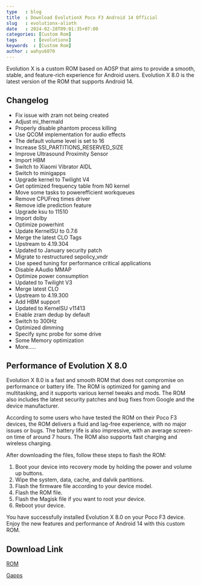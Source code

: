 ```yaml
---
type   : blog
title  : Download EvolutionX Poco F3 Android 14 Official
slug   : evolutionx-alioth
date   : 2024-02-28T09:01:35+07:00
categories: [Custom Rom]
tags      : [evolutionx]
keywords  : [Custom Rom]
author : wahyu6070
---
```


Evolution X is a custom ROM based on AOSP that aims to provide a smooth, stable, and feature-rich experience for Android users. Evolution X 8.0 is the latest version of the ROM that supports Android 14.

## Changelog
- Fix issue with zram not being created
- Adjust mi_thermald
- Properly disable phantom process killing
- Use QCOM implementation for audio effects
- The default volume level is set to 16
- Increase SSI_PARTITIONS_RESERVED_SIZE
- Improve Ultrasound Proximity Sensor
- Import HBM
- Switch to Xiaomi Vibrator AIDL
- Switch to minigapps
- Upgrade kernel to Twilight V4
- Get optimized frequency table from N0 kernel
- Move some tasks to powerefficient workqueues
- Remove CPUFreq times driver
- Remove idle prediction feature
- Upgrade ksu to 11510
- Import dolby
- Optimize powerhint
- Update KernelSU to 0.7.6
- Merge the latest CLO Tags
- Upstream to 4.19.304
- Updated to January security patch
- Migrate to restructured sepolicy_vndr
- Use speed tuning for performance critical applications
- Disable AAudio MMAP
- Optimize power consumption
- Updated to Twilight V3
- Merge latest CLO
- Upstream to 4.19.300
- Add HBM support
- Updated to KernelSU v11413
- Enable zram dedup by default
- Switch to 300Hz
- Optimized dimming
- Specify sync probe for some drive
- Some Memory optimization
- More.....


## Performance of Evolution X 8.0

Evolution X 8.0 is a fast and smooth ROM that does not compromise on performance or battery life. The ROM is optimized for gaming and multitasking, and it supports various kernel tweaks and mods. The ROM also includes the latest security patches and bug fixes from Google and the device manufacturer.

According to some users who have tested the ROM on their Poco F3 devices, the ROM delivers a fluid and lag-free experience, with no major issues or bugs. The battery life is also impressive, with an average screen-on time of around 7 hours. The ROM also supports fast charging and wireless charging.

After downloading the files, follow these steps to flash the ROM:

1. Boot your device into recovery mode by holding the power and volume up buttons.
2. Wipe the system, data, cache, and dalvik partitions.
3. Flash the firmware file according to your device model.
4. Flash the ROM file.
5. Flash the Magisk file if you want to root your device.
6. Reboot your device.

You have successfully installed Evolution X 8.0 on your Poco F3 device. Enjoy the new features and performance of Android 14 with this custom ROM.


## Download Link 

[ROM](https://sourceforge.net/projects/evolution-x/files/alioth/14/)

[Gapps](https://litegapps.github.io)

